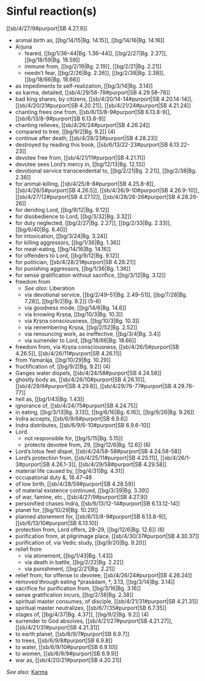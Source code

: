 # Sinful reaction(s)

[[sb/4/27/9#purport|SB 4.27.9]]

* animal birth as, [[bg/14/15|Bg. 14.15]], [[bg/14/16|Bg. 14.16]]
* Arjuna
  * feared, [[bg/1/36–44|Bg. 1.36–44]], [[bg/2/27|Bg. 2.27]], [[bg/18/59|Bg. 18.59]]
  * immune from, [[bg/2/19|Bg. 2.19]], [[bg/2/21|Bg. 2.21]]
  * needn’t fear, [[bg/2/26|Bg. 2.26]], [[bg/2/38|Bg. 2.38]], [[bg/18/66|Bg. 18.66]]
* as impediments to self-realization, [[bg/3/14|Bg. 3.14]]
* as karma, detailed, [[sb/4/29/58-78#purport|SB 4.29.58-78]]
* bad king shares, by citizens, [[sb/4/20/14-14#purport|SB 4.20.14-14]], [[sb/4/20/21#purport|SB 4.20.21]], [[sb/4/21/24#purport|SB 4.21.24]]
* chanting frees one from, [[sb/6/13/8-9#purport|SB 6.13.8-9]], [[sb/6/13/8-9#purport|SB 6.13.8-9]]
* chanting relieves, [[sb/4/26/24#purport|SB 4.26.24]]
* compared to tree, [[bg/9/2|Bg. 9.2]] (4)
* continue after death, [[sb/4/28/23#purport|SB 4.28.23]]
* destroyed by reading this book, [[sb/6/13/22-23#purport|SB 6.13.22-23]]
* devotee free from, [[sb/4/21/11#purport|SB 4.21.11]]
* devotee sees Lord’s mercy in, [[bg/12/13|Bg. 12.13]]
* devotional service transcendental to, [[bg/2/21|Bg. 2.21]], [[bg/2/38|Bg. 2.38]]
* for animal-killing, [[sb/4/25/8-8#purport|SB 4.25.8-8]], [[sb/4/26/5#purport|SB 4.26.5]], [[sb/4/26/9-10#purport|SB 4.26.9-10]], [[sb/4/27/12#purport|SB 4.27.12]], [[sb/4/28/26-26#purport|SB 4.28.26-26]]
* for deriding Lord, [[bg/9/12|Bg. 9.12]]
* for disobedience to Lord, [[bg/3/32|Bg. 3.32]]
* for duty neglected, [[bg/2/27|Bg. 2.27]], [[bg/2/33|Bg. 2.33]], [[bg/6/40|Bg. 6.40]]
* for intoxication, [[bg/3/24|Bg. 3.24]]
* for killing aggressors, [[bg/1/36|Bg. 1.36]]
* for meat-eating, [[bg/14/16|Bg. 14.16]]
* for offenders to Lord, [[bg/9/12|Bg. 9.12]]
* for politician, [[sb/4/28/21#purport|SB 4.28.21]]
* for punishing aggressors, [[bg/1/36|Bg. 1.36]]
* for sense gratification without sacrifice, [[bg/3/12|Bg. 3.12]]
* freedom from
  * *See also:* Liberation
  * via devotional service, [[bg/2/49–51|Bg. 2.49–51]], [[bg/7/28|Bg. 7.28]], [[bg/9/2|Bg. 9.2]] (5–6)
  * via goodness mode, [[bg/14/6|Bg. 14.6]]
  * via knowing Kṛṣṇa, [[bg/10/3|Bg. 10.3]]
  * via Kṛṣṇa consciousness, [[bg/10/3|Bg. 10.3]]
  * via remembering Kṛṣṇa, [[bg/2/52|Bg. 2.52]]
  * via renouncing work, as ineffective, [[bg/3/4|Bg. 3.4]]
  * via surrender to Lord, [[bg/18/66|Bg. 18.66]]
* freedom from, via Kṛṣṇa consciousness, [[sb/4/26/5#purport|SB 4.26.5]], [[sb/4/26/11#purport|SB 4.26.11]]
* from Yamarāja, [[bg/10/29|Bg. 10.29]]
* fructification of, [[bg/9/2|Bg. 9.2]] (4)
* Ganges water dispels, [[sb/4/24/58#purport|SB 4.24.58]]
* ghostly body as, [[sb/4/26/10#purport|SB 4.26.10]], [[sb/4/29/6#purport|SB 4.29.6]], [[sb/4/29/76-77#purport|SB 4.29.76-77]]
* hell as, [[bg/1/43|Bg. 1.43]]
* ignorance of, [[sb/4/24/75#purport|SB 4.24.75]]
* in eating, [[bg/3/13|Bg. 3.13]], [[bg/6/16|Bg. 6.16]], [[bg/9/26|Bg. 9.26]]
* Indra accepts, [[sb/6/9/6#purport|SB 6.9.6]]
* Indra distributes, [[sb/6/9/6-10#purport|SB 6.9.6-10]]
* Lord
  * not responsible for, [[bg/5/15|Bg. 5.15]]
  * protects devotee from, 29, [[bg/12/6|Bg. 12.6]] (6)
* Lord’s lotus feet dispel, [[sb/4/24/58-58#purport|SB 4.24.58-58]]
* Lord’s protection from, [[sb/4/25/11#purport|SB 4.25.11]], [[sb/4/26/1-3#purport|SB 4.26.1-3]], [[sb/4/29/58#purport|SB 4.29.58]]
* material life caused by, [[bg/4/31|Bg. 4.31]]
* occupational duty &, 18.47–48
* of low birth, [[sb/4/28/59#purport|SB 4.28.59]]
* of material existence continued, [[bg/3/39|Bg. 3.39]]
* of war, famine, etc., [[sb/4/27/9#purport|SB 4.27.9]]
* personified chases Indra, [[sb/6/13/12-14#purport|SB 6.13.12-14]]
* planet for, [[bg/10/29|Bg. 10.29]]
* planned atonement for, [[sb/6/13/8-9#purport|SB 6.13.8-9]], [[sb/6/13/10#purport|SB 6.13.10]]
* protection from, Lord offers, 28–29, [[bg/12/6|Bg. 12.6]] (6)
* purification from, at pilgrimage place, [[sb/4/30/37#purport|SB 4.30.37]]
* purification of, via Vedic study, [[bg/9/20|Bg. 9.20]]
* relief from
  * via atonement, [[bg/1/43|Bg. 1.43]]
  * via death in battle, [[bg/2/22|Bg. 2.22]]
  * via punishment, [[bg/2/21|Bg. 2.21]]
* relief from, for offense to devotee, [[sb/4/26/24#purport|SB 4.26.24]]
* removed through eating *prasādam, *, 3.13, [[bg/3/14|Bg. 3.14]]
* sacrifice for purification from, [[bg/3/16|Bg. 3.16]]
* sense gratification incurs, [[bg/2/38|Bg. 2.38]]
* spiritual master consumes, of disciple, [[sb/4/21/31#purport|SB 4.21.31]]
* spiritual master neutralizes, [[sb/6/7/35#purport|SB 6.7.35]]
* stages of, [[bg/4/37|Bg. 4.37]], [[bg/9/2|Bg. 9.2]] (4)
* surrender to God absolves, [[sb/4/21/27#purport|SB 4.21.27]], [[sb/4/21/31#purport|SB 4.21.31]]
* to earth planet, [[sb/6/9/7#purport|SB 6.9.7]]
* to trees, [[sb/6/9/8#purport|SB 6.9.8]]
* to water, [[sb/6/9/10#purport|SB 6.9.10]]
* to women, [[sb/6/9/9#purport|SB 6.9.9]]
* war as, [[sb/4/20/21#purport|SB 4.20.21]]

*See also:* [Karma](entries/karma.md)
